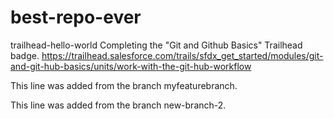 # best-repo-ever

trailhead-hello-world
Completing the "Git and Github Basics" Trailhead badge. https://trailhead.salesforce.com/trails/sfdx_get_started/modules/git-and-git-hub-basics/units/work-with-the-git-hub-workflow

This line was added from the branch myfeaturebranch.

This line was added from the branch new-branch-2.